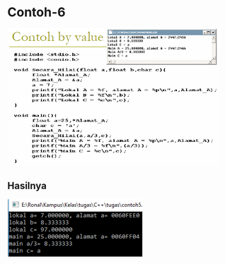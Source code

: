 # Contoh-6

![img](https://github.com/ernico27/Contoh-6/blob/master/c6.png?raw=true)

## Hasilnya

![img](https://github.com/ernico27/Contoh-6/blob/master/c6.6.png?raw=true)
